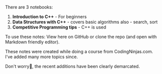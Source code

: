 There are 3 notebooks:
1. **Introduction to C++** - For beginners
2. **Data Structures with C++** - covers basic algorithms also - search, sort
3. **Competitive Programming tips** - C++ is used

To use these notes: View here on GitHub or clone the repo (and open with Markdown friendly editor).

These notes were created while doing a course from CodingNinjas.com.
I've added many more topics since.

Don't worry🤗️, the recent additions have been clearly demarcated.
